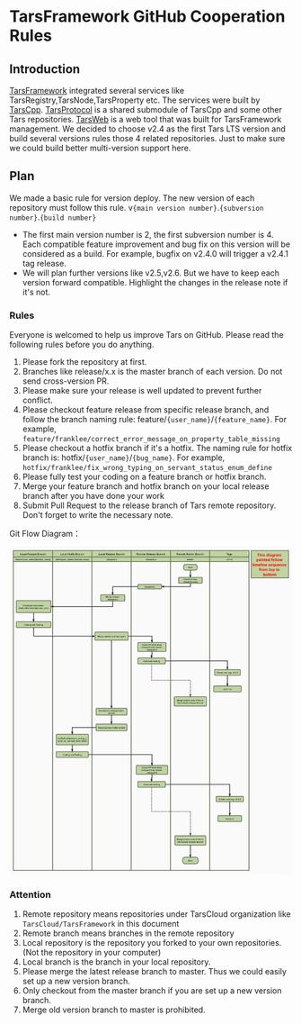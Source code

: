 # TarsFramework GitHub Cooperation Rules

## Introduction

[TarsFramework](https://github.com/TarsCloud/TarsFramework) integrated several services like TarsRegistry,TarsNode,TarsProperty etc. The services were built by [TarsCpp](https://github.com/TarsCloud/TarsCpp). [TarsProtocol](https://github.com/TarsCloud/TarsProtocol) is a shared submodule of TarsCpp and some other Tars repositories. [TarsWeb](https://github.com/TarsCloud/TarsWeb) is a web tool that was built for TarsFramework management. We decided to choose v2.4 as the first Tars LTS version and build several versions rules those 4 related repositories. Just to make sure we could build better multi-version support here.

## Plan

We made a basic rule for version deploy. The new version of each repository must follow this rule. v`{main version number}`.`{subversion number}`.`{build number}`

- The first main version number is 2, the first subversion number is 4. Each compatible feature improvement and bug fix on this version will be considered as a build. For example, bugfix on v2.4.0 will trigger a v2.4.1 tag release.
- We will plan further versions like v2.5,v2.6. But we have to keep each version forward compatible. Highlight the changes in the release note if it's not.

### Rules

Everyone is welcomed to help us improve Tars on GitHub. Please read the following rules before you do anything.

1. Please fork the repository at first.
2. Branches like release/x.x is the master branch of each version. Do not send cross-version PR.
3. Please make sure your release is well updated to prevent further conflict.
4. Please checkout feature release from specific release branch, and follow the branch naming rule: feature/`{user_name}`/`{feature_name}`. For example, `feature/franklee/correct_error_message_on_property_table_missing`
5. Please checkout a hotfix branch if it's a hotfix. The naming rule for hotfix branch is: hotfix/`{user_name}`/`{bug_name}`. For example, `hotfix/franklee/fix_wrong_typing_on_servant_status_enum_define`
6. Please fully test your coding on a feature branch or hotfix branch.
7. Merge your feature branch and hotfix branch on your local release branch after you have done your work
8. Submit Pull Request to the release branch of Tars remote repository. Don't forget to write the necessary note.

Git Flow Diagram：

![Tars Framework Git Flows](../assets/tars_framework_git_flows.jpg)

### Attention

1. Remote repository means repositories under TarsCloud organization like `TarsCloud/TarsFramework` in this document 
2. Remote branch means branches in the remote repository
3. Local repository is the repository you forked to your own repositories. (Not the repository in your computer)
4. Local branch is the branch in your local repository.
5. Please merge the latest release branch to master. Thus we could easily set up a new version branch.
6. Only checkout from the master branch if you are set up a new version branch.
7. Merge old version branch to master is prohibited.
